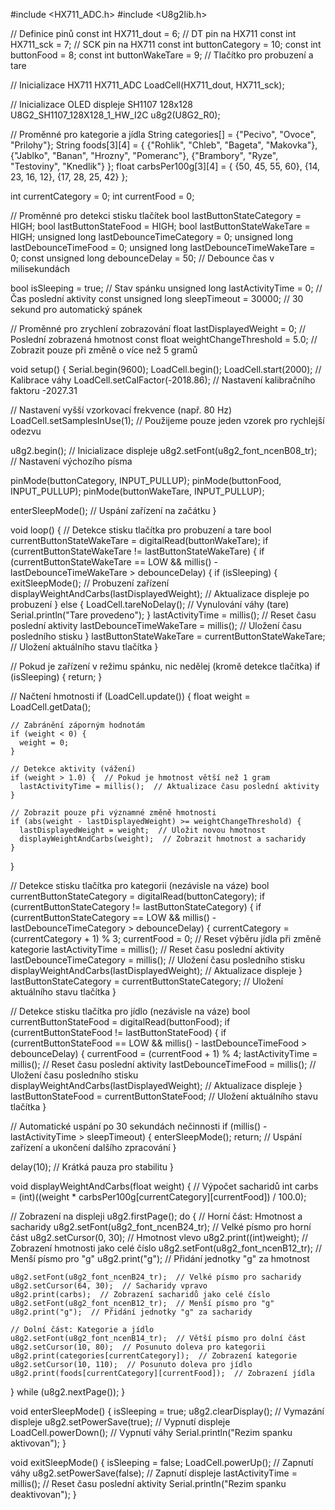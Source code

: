 #include <HX711_ADC.h>
#include <U8g2lib.h>

// Definice pinů
const int HX711_dout = 6;  // DT pin na HX711
const int HX711_sck = 7;   // SCK pin na HX711
const int buttonCategory = 10;
const int buttonFood = 8;
const int buttonWakeTare = 9;  // Tlačítko pro probuzení a tare

// Inicializace HX711
HX711_ADC LoadCell(HX711_dout, HX711_sck);

// Inicializace OLED displeje SH1107 128x128
U8G2_SH1107_128X128_1_HW_I2C u8g2(U8G2_R0);

// Proměnné pro kategorie a jídla
String categories[] = {"Pecivo", "Ovoce", "Prilohy"};
String foods[3][4] = {
  {"Rohlik", "Chleb", "Bageta", "Makovka"},
  {"Jablko", "Banan", "Hrozny", "Pomeranc"},
  {"Brambory", "Ryze", "Testoviny", "Knedlik"}
};
float carbsPer100g[3][4] = {
  {50, 45, 55, 60},
  {14, 23, 16, 12},
  {17, 28, 25, 42}
};

int currentCategory = 0;
int currentFood = 0;

// Proměnné pro detekci stisku tlačítek
bool lastButtonStateCategory = HIGH;
bool lastButtonStateFood = HIGH;
bool lastButtonStateWakeTare = HIGH;
unsigned long lastDebounceTimeCategory = 0;
unsigned long lastDebounceTimeFood = 0;
unsigned long lastDebounceTimeWakeTare = 0;
const unsigned long debounceDelay = 50;  // Debounce čas v milisekundách

bool isSleeping = true;  // Stav spánku
unsigned long lastActivityTime = 0;  // Čas poslední aktivity
const unsigned long sleepTimeout = 30000;  // 30 sekund pro automatický spánek

// Proměnné pro zrychlení zobrazování
float lastDisplayedWeight = 0;  // Poslední zobrazená hmotnost
const float weightChangeThreshold = 5.0;  // Zobrazit pouze při změně o více než 5 gramů

void setup() {
  Serial.begin(9600);
  LoadCell.begin();
  LoadCell.start(2000);  // Kalibrace váhy
  LoadCell.setCalFactor(-2018.86);  // Nastavení kalibračního faktoru -2027.31

  // Nastavení vyšší vzorkovací frekvence (např. 80 Hz)
  LoadCell.setSamplesInUse(1);  // Použijeme pouze jeden vzorek pro rychlejší odezvu

  u8g2.begin();  // Inicializace displeje
  u8g2.setFont(u8g2_font_ncenB08_tr);  // Nastavení výchozího písma

  pinMode(buttonCategory, INPUT_PULLUP);
  pinMode(buttonFood, INPUT_PULLUP);
  pinMode(buttonWakeTare, INPUT_PULLUP);

  enterSleepMode();  // Uspání zařízení na začátku
}

void loop() {
  // Detekce stisku tlačítka pro probuzení a tare
  bool currentButtonStateWakeTare = digitalRead(buttonWakeTare);
  if (currentButtonStateWakeTare != lastButtonStateWakeTare) {
    if (currentButtonStateWakeTare == LOW && millis() - lastDebounceTimeWakeTare > debounceDelay) {
      if (isSleeping) {
        exitSleepMode();  // Probuzení zařízení
        displayWeightAndCarbs(lastDisplayedWeight);  // Aktualizace displeje po probuzení
      } else {
        LoadCell.tareNoDelay();  // Vynulování váhy (tare)
        Serial.println("Tare provedeno");
      }
      lastActivityTime = millis();  // Reset času poslední aktivity
      lastDebounceTimeWakeTare = millis();  // Uložení času posledního stisku
    }
    lastButtonStateWakeTare = currentButtonStateWakeTare;  // Uložení aktuálního stavu tlačítka
  }

  // Pokud je zařízení v režimu spánku, nic nedělej (kromě detekce tlačítka)
  if (isSleeping) {
    return;
  }

  // Načtení hmotnosti
  if (LoadCell.update()) {
    float weight = LoadCell.getData();

    // Zabránění záporným hodnotám
    if (weight < 0) {
      weight = 0;
    }

    // Detekce aktivity (vážení)
    if (weight > 1.0) {  // Pokud je hmotnost větší než 1 gram
      lastActivityTime = millis();  // Aktualizace času poslední aktivity
    }

    // Zobrazit pouze při významné změně hmotnosti
    if (abs(weight - lastDisplayedWeight) >= weightChangeThreshold) {
      lastDisplayedWeight = weight;  // Uložit novou hmotnost
      displayWeightAndCarbs(weight);  // Zobrazit hmotnost a sacharidy
    }
  }

  // Detekce stisku tlačítka pro kategorii (nezávisle na váze)
  bool currentButtonStateCategory = digitalRead(buttonCategory);
  if (currentButtonStateCategory != lastButtonStateCategory) {
    if (currentButtonStateCategory == LOW && millis() - lastDebounceTimeCategory > debounceDelay) {
      currentCategory = (currentCategory + 1) % 3;
      currentFood = 0;  // Reset výběru jídla při změně kategorie
      lastActivityTime = millis();  // Reset času poslední aktivity
      lastDebounceTimeCategory = millis();  // Uložení času posledního stisku
      displayWeightAndCarbs(lastDisplayedWeight);  // Aktualizace displeje
    }
    lastButtonStateCategory = currentButtonStateCategory;  // Uložení aktuálního stavu tlačítka
  }

  // Detekce stisku tlačítka pro jídlo (nezávisle na váze)
  bool currentButtonStateFood = digitalRead(buttonFood);
  if (currentButtonStateFood != lastButtonStateFood) {
    if (currentButtonStateFood == LOW && millis() - lastDebounceTimeFood > debounceDelay) {
      currentFood = (currentFood + 1) % 4;
      lastActivityTime = millis();  // Reset času poslední aktivity
      lastDebounceTimeFood = millis();  // Uložení času posledního stisku
      displayWeightAndCarbs(lastDisplayedWeight);  // Aktualizace displeje
    }
    lastButtonStateFood = currentButtonStateFood;  // Uložení aktuálního stavu tlačítka
  }

  // Automatické uspání po 30 sekundách nečinnosti
  if (millis() - lastActivityTime > sleepTimeout) {
    enterSleepMode();
    return;  // Uspání zařízení a ukončení dalšího zpracování
  }

  delay(10);  // Krátká pauza pro stabilitu
}

void displayWeightAndCarbs(float weight) {
  // Výpočet sacharidů
  int carbs = (int)((weight * carbsPer100g[currentCategory][currentFood]) / 100.0);

  // Zobrazení na displeji
  u8g2.firstPage();
  do {
    // Horní část: Hmotnost a sacharidy
    u8g2.setFont(u8g2_font_ncenB24_tr);  // Velké písmo pro horní část
    u8g2.setCursor(0, 30);  // Hmotnost vlevo
    u8g2.print((int)weight);  // Zobrazení hmotnosti jako celé číslo
    u8g2.setFont(u8g2_font_ncenB12_tr);  // Menší písmo pro "g"
    u8g2.print("g");  // Přidání jednotky "g" za hmotnost

    u8g2.setFont(u8g2_font_ncenB24_tr);  // Velké písmo pro sacharidy
    u8g2.setCursor(64, 30);  // Sacharidy vpravo
    u8g2.print(carbs);  // Zobrazení sacharidů jako celé číslo
    u8g2.setFont(u8g2_font_ncenB12_tr);  // Menší písmo pro "g"
    u8g2.print("g");  // Přidání jednotky "g" za sacharidy

    // Dolní část: Kategorie a jídlo
    u8g2.setFont(u8g2_font_ncenB14_tr);  // Větší písmo pro dolní část
    u8g2.setCursor(10, 80);  // Posunuto doleva pro kategorii
    u8g2.print(categories[currentCategory]);  // Zobrazení kategorie
    u8g2.setCursor(10, 110);  // Posunuto doleva pro jídlo
    u8g2.print(foods[currentCategory][currentFood]);  // Zobrazení jídla
  } while (u8g2.nextPage());
}

void enterSleepMode() {
  isSleeping = true;
  u8g2.clearDisplay();  // Vymazání displeje
  u8g2.setPowerSave(true);  // Vypnutí displeje
  LoadCell.powerDown();  // Vypnutí váhy
  Serial.println("Rezim spanku aktivovan");
}

void exitSleepMode() {
  isSleeping = false;
  LoadCell.powerUp();  // Zapnutí váhy
  u8g2.setPowerSave(false);  // Zapnutí displeje
  lastActivityTime = millis();  // Reset času poslední aktivity
  Serial.println("Rezim spanku deaktivovan");
}

